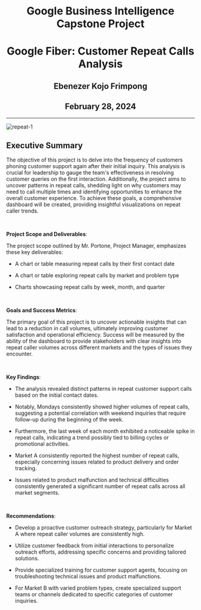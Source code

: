 <div align = "center">
  
# Google Business Intelligence Capstone Project
# Google Fiber: Customer Repeat Calls Analysis
## Ebenezer Kojo Frimpong
## February 28, 2024

</div>

---

[](image)
![repeat-1](https://github.com/ebenezerkojofrimpong/Google-Fiber-Repeat-Calls-Analysis/assets/154938134/5f8df53d-d4e3-4840-a303-3ab36108efcd)

## Executive Summary
The objective of this project is to delve into the frequency of customers phoning customer support again after their initial inquiry. This analysis is crucial for leadership to gauge the team's effectiveness in resolving customer queries on the first interaction. Additionally, the project aims to uncover patterns in repeat calls, shedding light on why customers may need to call multiple times and identifying opportunities to enhance the overall customer experience. To achieve these goals, a comprehensive dashboard will be created, providing insightful visualizations on repeat caller trends.

<br>

**Project Scope and Deliverables**:

The project scope outlined by Mr. Portone, Project Manager, emphasizes these key deliverables:

- A chart or table measuring repeat calls by their first contact date

-  A chart or table exploring repeat calls by market and problem type

-  Charts showcasing repeat calls by week, month, and quarter

<br>

**Goals and Success Metrics**:

The primary goal of this project is to uncover actionable insights that can lead to a reduction in call volumes, ultimately improving customer satisfaction and operational efficiency. Success will be measured by the ability of the dashboard to provide stakeholders with clear insights into repeat caller volumes across different markets and the types of issues they encounter.

<br>

**Key Findings**:

- The analysis revealed distinct patterns in repeat customer support calls based on the initial contact dates.

- Notably, Mondays consistently showed higher volumes of repeat calls, suggesting a potential correlation with weekend inquiries that require follow-up during the beginning of the week.

- Furthermore, the last week of each month exhibited a noticeable spike in repeat calls, indicating a trend possibly tied to billing cycles or promotional activities.

- Market A consistently reported the highest number of repeat calls, especially concerning issues related to product delivery and order tracking.

- Issues related to product malfunction and technical difficulties consistently generated a significant number of repeat calls across all market segments.

<br>

**Recommendations**:

- Develop a proactive customer outreach strategy, particularly for Market A where repeat caller volumes are consistently high.

- Utilize customer feedback from initial interactions to personalize outreach efforts, addressing specific concerns and providing tailored solutions.

- Provide specialized training for customer support agents, focusing on troubleshooting technical issues and product malfunctions.

- For Market B with varied problem types, create specialized support teams or channels dedicated to specific categories of customer inquiries.


